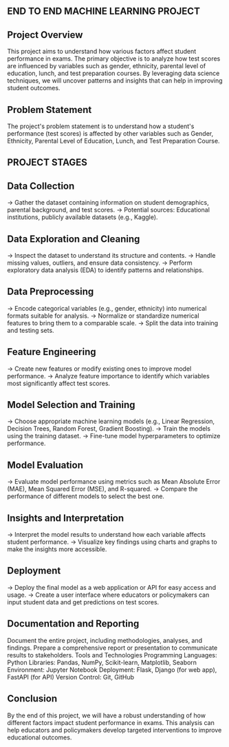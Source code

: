 ## END TO END MACHINE LEARNING PROJECT

## Project Overview

This project aims to understand how various factors affect student performance in exams. The primary objective is to analyze how test scores are influenced by variables such as gender, ethnicity, parental level of education, lunch, and test preparation courses. By leveraging data science techniques, we will uncover patterns and insights that can help in improving student outcomes.

## Problem Statement

The project's problem statement is to understand how a student's performance (test scores) is affected by other variables such as Gender, Ethnicity, Parental Level of Education, Lunch, and Test Preparation Course.

## PROJECT STAGES

## Data Collection

-> Gather the dataset containing information on student demographics, parental background, and test scores.
-> Potential sources: Educational institutions, publicly available datasets (e.g., Kaggle).

## Data Exploration and Cleaning

-> Inspect the dataset to understand its structure and contents.
-> Handle missing values, outliers, and ensure data consistency.
-> Perform exploratory data analysis (EDA) to identify patterns and relationships.

## Data Preprocessing

-> Encode categorical variables (e.g., gender, ethnicity) into numerical formats suitable for analysis.
-> Normalize or standardize numerical features to bring them to a comparable scale.
-> Split the data into training and testing sets.

## Feature Engineering

-> Create new features or modify existing ones to improve model performance.
-> Analyze feature importance to identify which variables most significantly affect test scores.

## Model Selection and Training

-> Choose appropriate machine learning models (e.g., Linear Regression, Decision Trees, Random Forest, Gradient Boosting).
-> Train the models using the training dataset.
-> Fine-tune model hyperparameters to optimize performance.

## Model Evaluation

-> Evaluate model performance using metrics such as Mean Absolute Error (MAE), Mean Squared Error (MSE), and R-squared.
-> Compare the performance of different models to select the best one.

## Insights and Interpretation

-> Interpret the model results to understand how each variable affects student performance.
-> Visualize key findings using charts and graphs to make the insights more accessible.

## Deployment

-> Deploy the final model as a web application or API for easy access and usage.
-> Create a user interface where educators or policymakers can input student data and get predictions on test scores.

## Documentation and Reporting

Document the entire project, including methodologies, analyses, and findings.
Prepare a comprehensive report or presentation to communicate results to stakeholders.
Tools and Technologies
Programming Languages: Python
Libraries: Pandas, NumPy, Scikit-learn, Matplotlib, Seaborn
Environment: Jupyter Notebook
Deployment: Flask, Django (for web app), FastAPI (for API)
Version Control: Git, GitHub

## Conclusion

By the end of this project, we will have a robust understanding of how different factors impact student performance in exams. This analysis can help educators and policymakers develop targeted interventions to improve educational outcomes.